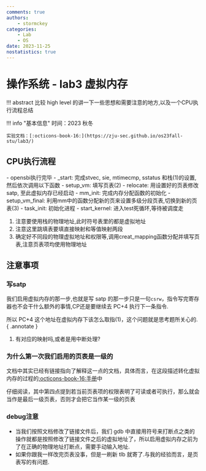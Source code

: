 ```yaml
---
comments: true
authors:
    - stormckey
categories:
    - Lab
    - OS
date: 2023-11-25
nostatistics: true
---
```

# 操作系统 - lab3 虚拟内存
!!! abstract
    比较 high level 的讲一下一些思想和需要注意的地方,以及一个CPU执行流程总结
<!-- more -->

!!! info "基本信息"
    时间：2023 秋冬

    实验文档：[:octicons-book-16:](https://zju-sec.github.io/os23fall-stu/lab3/)

## CPU执行流程

<div class="annotate" markdown>
- opensbi执行完毕
- _start: 完成stvec, sie, mtimecmp, sstatus 和栈(1)的设置, 然后依次调用以下函数
    - setup_vm: 填写页表(2)
    - relocate: 用设置好的页表修改satp, 至此虚拟内存已经启动
    - mm_init: 完成内存分配函数的初始化
    - setup_vm_final: 利用mm中的函数分配新的页来设置多级分段页表,切换到新的页表(3)
    - task_init: 初始化进程
- start_kernel: 进入test死循环,等待被调度走
</div>

1.  注意要使用栈的物理地址,此时符号表里的都是虚拟地址
2.  注意这里跳填表要填直接映射和等值映射两段
3.  确定好不同段的物理虚拟地址和权限等,调用creat_mapping函数分配并填写页表,注意页表项均使用物理地址

## 注意事项

### 写satp

我们启用虚拟内存的那一步,也就是写 satp 的那一步只是一句`csrw`，指令写完寄存器也不会干什么额外的事情,CP还是要继续去 PC+4 执行下一条指令.

所以 PC+4 这个地址在虚拟内存下该怎么取指(1)，这个问题就是思考题所关心的.
{ .annotate }

1.  有对应的映射吗,或者是用中断处理?

### 为什么第一次我们启用的页表是一级的

文档中其实已经有链接指向了解释这一点的文档，具体而言，在这段描述转化虚拟内存的过程的[:octicons-book-16:手册](https://www.five-embeddev.com/riscv-isa-manual/latest/supervisor.html#sv32algorithm)中

仔细阅读，其中第四点提到若当前页表项的权限表明了可读或者可执行，那么就会当作是最后一级页表，否则才会把它当作某一级的页表

### debug注意

- 当我们按照文档修改了链接文件后，我们 gdb 中直接用符号来打断点之类的操作就都是按照修改了链接文件之后的虚拟地址了，所以启用虚拟内存之前为了在正确的物理地址打断点，需要手动输入地址.
- 如果你跟我一样改完页表没事，但是一刷新 tlb 就寄了.与我的经验而言，是页表写的有问题.

